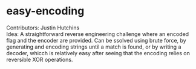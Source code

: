 # easy-encoding  
Contributors: Justin Hutchins  
Idea: A straightforward reverse engineering challenge where an encoded flag and the encoder are provided. Can be ssolved using brute force, by generating and encoding strings until a match is found, or by writing a decoder, whicch is relatively easy after seeing that the encoding relies on reversible XOR operations.  
